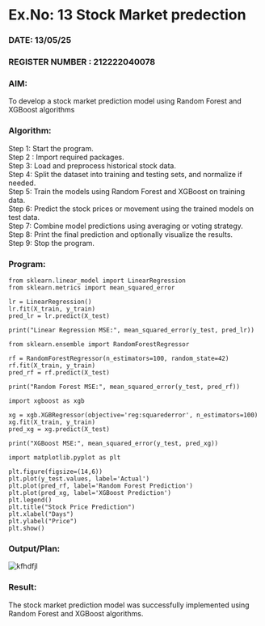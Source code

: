 # Ex.No: 13  Stock Market predection
### DATE:  13/05/25                                                                   
### REGISTER NUMBER : 212222040078
### AIM: 
To develop a stock market prediction model using Random Forest and XGBoost algorithms
###  Algorithm:
Step 1:  Start the program.<br>
Step 2 : Import required packages.<br>
Step 3:  Load and preprocess historical stock data.<br>
Step 4:  Split the dataset into training and testing sets, and normalize if needed. <br>
Step 5:  Train the models using Random Forest and XGBoost on training data.<br>
Step 6:  Predict the stock prices or movement using the trained models on test data.<br>
Step 7:  Combine model predictions using averaging or voting strategy.<br>
Step 8:  Print the final prediction and optionally visualize the results.<br>
Step 9:  Stop the program.
### Program:
```
from sklearn.linear_model import LinearRegression
from sklearn.metrics import mean_squared_error

lr = LinearRegression()
lr.fit(X_train, y_train)
pred_lr = lr.predict(X_test)

print("Linear Regression MSE:", mean_squared_error(y_test, pred_lr))

from sklearn.ensemble import RandomForestRegressor

rf = RandomForestRegressor(n_estimators=100, random_state=42)
rf.fit(X_train, y_train)
pred_rf = rf.predict(X_test)

print("Random Forest MSE:", mean_squared_error(y_test, pred_rf))

import xgboost as xgb

xg = xgb.XGBRegressor(objective='reg:squarederror', n_estimators=100)
xg.fit(X_train, y_train)
pred_xg = xg.predict(X_test)

print("XGBoost MSE:", mean_squared_error(y_test, pred_xg))

import matplotlib.pyplot as plt

plt.figure(figsize=(14,6))
plt.plot(y_test.values, label='Actual')
plt.plot(pred_rf, label='Random Forest Prediction')
plt.plot(pred_xg, label='XGBoost Prediction')
plt.legend()
plt.title("Stock Price Prediction")
plt.xlabel("Days")
plt.ylabel("Price")
plt.show()

```
### Output/Plan:
![kfhdfjl](https://github.com/user-attachments/assets/8b9c4458-5438-4c6f-a8a7-144302223f48)


### Result:
The stock market prediction model was successfully implemented using Random Forest and XGBoost algorithms.
